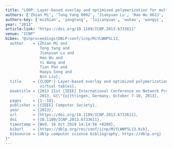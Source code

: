 ```yaml
---
title: "LOOP: Layer-based overlay and optimized polymerization for multiple virtual tables."
authors: ['Zhian Mi', 'Tong Yang 0002', 'Jianyuan Lu', 'Hao Wu 0023', 'Yi Wang 0004', 'Tian Pan', 'Haoyu Song', 'Bin Liu 0001']
authors-key: ['mizhian', 'yangtong', 'lujianyuan', 'wuhao', 'wangyi', 'pantian', 'songhaoyu', 'liubin']
year: "2013"
article-link: "https://doi.org/10.1109/ICNP.2013.6733611"
venue: "ICNP"
bibex: "@inproceedings{DBLP:conf/icnp/MiYLWWPSL13,
  author    = {Zhian Mi and
               Tong Yang and
               Jianyuan Lu and
               Hao Wu and
               Yi Wang and
               Tian Pan and
               Haoyu Song and
               Bin Liu},
  title     = {{LOOP:} Layer-based overlay and optimized polymerization for multiple
               virtual tables},
  booktitle = {2013 21st {IEEE} International Conference on Network Protocols, {ICNP}
               2013, G{\"{o}}ttingen, Germany, October 7-10, 2013},
  pages     = {1--10},
  publisher = {{IEEE} Computer Society},
  year      = {2013},
  url       = {https://doi.org/10.1109/ICNP.2013.6733611},
  doi       = {10.1109/ICNP.2013.6733611},
  timestamp = {Wed, 16 Oct 2019 14:14:56 +0200},
  biburl    = {https://dblp.org/rec/conf/icnp/MiYLWWPSL13.bib},
  bibsource = {dblp computer science bibliography, https://dblp.org}
}"
---
```

